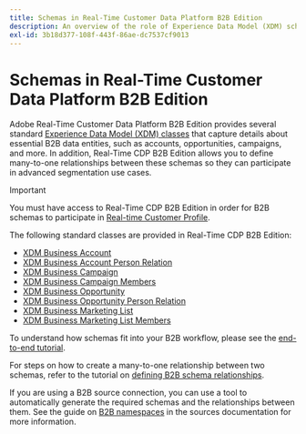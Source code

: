 ```yaml
---
title: Schemas in Real-Time Customer Data Platform B2B Edition
description: An overview of the role of Experience Data Model (XDM) schemas in Adobe Real-Time Customer Data Platform B2B Edition.
exl-id: 3b18d377-108f-443f-86ae-dc7537cf9013
---
```

# Schemas in Real-Time Customer Data Platform B2B Edition

Adobe Real-Time Customer Data Platform B2B Edition provides several standard [Experience Data Model (XDM) classes](../../xdm/schema/composition.md#class) that capture details about essential B2B data entities, such as accounts, opportunities, campaigns, and more. In addition, Real-Time CDP B2B Edition allows you to define many-to-one relationships between these schemas so they can participate in advanced segmentation use cases.

>[!IMPORTANT]
>
>You must have access to Real-Time CDP B2B Edition in order for B2B schemas to participate in [Real-time Customer Profile](../../profile/home.md).

The following standard classes are provided in Real-Time CDP B2B Edition:

* [XDM Business Account](../../xdm/classes/b2b/business-account.md)
* [XDM Business Account Person Relation](../../xdm/classes/b2b/business-account-person-relation.md)
* [XDM Business Campaign](../../xdm/classes/b2b/business-campaign.md)
* [XDM Business Campaign Members](../../xdm/classes/b2b/business-campaign-members.md)
* [XDM Business Opportunity](../../xdm/classes/b2b/business-opportunity.md)
* [XDM Business Opportunity Person Relation](../../xdm/classes/b2b/business-opportunity-person-relation.md)
* [XDM Business Marketing List](../../xdm/classes/b2b/business-marketing-list.md)
* [XDM Business Marketing List Members](../../xdm/classes/b2b/business-marketing-list-members.md)

To understand how schemas fit into your B2B workflow, please see the [end-to-end tutorial](../b2b-tutorial.md).

For steps on how to create a many-to-one relationship between two schemas, refer to the tutorial on [defining B2B schema relationships](../../xdm/tutorials/relationship-b2b.md).

If you are using a B2B source connection, you can use a tool to automatically generate the required schemas and the relationships between them. See the guide on [B2B namespaces](../../sources/connectors/adobe-applications/marketo/marketo-namespaces.md) in the sources documentation for more information.
